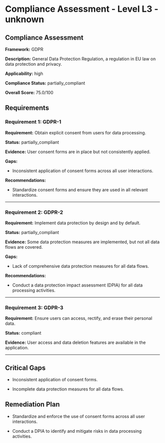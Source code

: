 # Compliance Assessment - Level L3 - unknown

## Compliance Assessment

**Framework:** GDPR

**Description:** General Data Protection Regulation, a regulation in EU law on data protection and privacy.

**Applicability:** high

**Compliance Status:** partially_compliant

**Overall Score:** 75.0/100

## Requirements

### Requirement 1: GDPR-1

**Requirement:** Obtain explicit consent from users for data processing.

**Status:** partially_compliant

**Evidence:** User consent forms are in place but not consistently applied.

**Gaps:**
- Inconsistent application of consent forms across all user interactions.

**Recommendations:**
- Standardize consent forms and ensure they are used in all relevant interactions.

---

### Requirement 2: GDPR-2

**Requirement:** Implement data protection by design and by default.

**Status:** partially_compliant

**Evidence:** Some data protection measures are implemented, but not all data flows are covered.

**Gaps:**
- Lack of comprehensive data protection measures for all data flows.

**Recommendations:**
- Conduct a data protection impact assessment (DPIA) for all data processing activities.

---

### Requirement 3: GDPR-3

**Requirement:** Ensure users can access, rectify, and erase their personal data.

**Status:** compliant

**Evidence:** User access and data deletion features are available in the application.

---

## Critical Gaps

- Inconsistent application of consent forms.

- Incomplete data protection measures for all data flows.

## Remediation Plan

- Standardize and enforce the use of consent forms across all user interactions.

- Conduct a DPIA to identify and mitigate risks in data processing activities.

